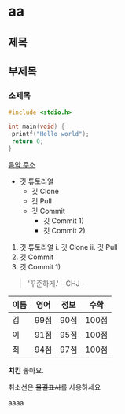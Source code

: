 # aa

## 제목

## 부제목

### 소제목

```c
#include <stdio.h>

int main(void) {
 printf("Hello world");
 return 0;
}
```

[음악 주소](https://www.youtube.com/watch?v=jUBjKlsBwPE)

* 깃 튜토리얼
  * 깃 Clone
  * 깃 Pull
  * 깃 Commit
    * 깃 Commit 1)
    * 깃 Commit 2)

1. 깃 튜토리얼
  i. 깃 Clone
  ii. 깃 Pull
2. 깃 Commit
3. 깃 Commit 1)

> '꾸준하게.' - CHJ -

이름|영어|정보|수학
---|---|---|---|
김|99점|90점|100점|
이|91점|95점|100점|
최|94점|97점|100점|

**치킨** 좋아요.

취소선은 ~~물결표시~~를 사용하세요

aaaa